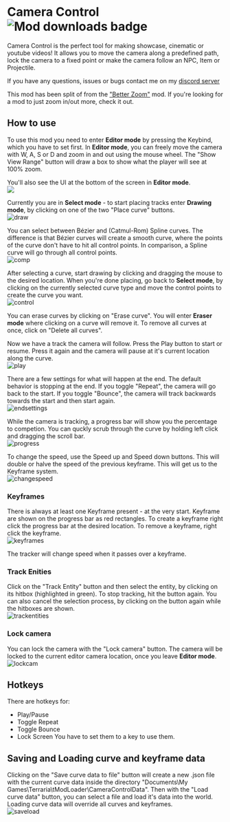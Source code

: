 # Camera Control ![Mod downloads badge](https://img.shields.io/endpoint?url=https%3A%2F%2Fmod-count-badge.notle0n75.workers.dev%2F%3Fmod%3DCameraControl)

Camera Control is the perfect tool for making showcase, cinematic or youtube videos!
It allows you to move the camera along a predefined path, lock the camera to a fixed point 
or make the camera follow an NPC, Item or Projectile.

If you have any questions, issues or bugs contact me on my [discord server](https://discord.gg/NX4DVzz2v6")

This mod has been split of from the ["Better Zoom"](https://steamcommunity.com/sharedfiles/filedetails/?id=2562953970) mod. If you're looking for a mod to just zoom in/out more, check it out.

## How to use
To use this mod you need to enter **Editor mode** by pressing the Keybind, which you have to set first.
In **Editor mode**, you can freely move the camera with W, A, S or D and zoom in and out using the mouse wheel.
The "Show View Range" button will draw a box to show what the player will see at 100% zoom.

You'll also see the UI at the bottom of the screen in **Editor mode**.<br>
![](https://i.imgur.com/Vv2IOWd.png)

Currently you are in **Select mode** - to start placing tracks enter **Drawing mode**, by clicking on one of the two "Place curve" buttons.<br>
![draw](https://i.imgur.com/J4JrVo9.png)

You can select between Bézier and (Catmul-Rom) Spline curves.
The difference is that Bézier curves will create a smooth curve, where the points of the curve don't have to hit all control points.
In comparison, a Spline curve will go through all control points.<br>
![comp](https://i.imgur.com/OH6pxNH.png)

After selecting a curve, start drawing by clicking and dragging the mouse to the desired location. 
When you're done placing, go back to **Select mode**, by clicking on the currently selected curve type
and move the control points to create the curve you want.<br>
![control](https://i.imgur.com/BTBQkeU.gif)

You can erase curves by clicking on "Erase curve". You will enter **Eraser mode** where clicking on a curve will remove it.
To remove all curves at once, click on "Delete all curves".

Now we have a track the camera will follow. Press the Play button to start or resume. 
Press it again and the camera will pause at it's current location along the curve.<br>
![play](https://i.imgur.com/LISgnhz.gif)

There are a few settings for what will happen at the end. The default behavior is stopping at the end. 
If you toggle "Repeat", the camera will go back to the start. 
If you toggle "Bounce", the camera will track backwards towards the start and then start again.<br>
![endsettings](https://i.imgur.com/yIjclws.gif)

While the camera is tracking, a progress bar will show you the percentage to competion. 
You can quckly scrub through the curve by holding left click and dragging the scroll bar.<br>
![progress](https://i.imgur.com/VNwCdeQ.gif)

To change the speed, use the Speed up and Speed down buttons. This will double or halve the speed of the previous keyframe. 
This will get us to the Keyframe system.<br>
![changespeed](https://i.imgur.com/BvP8SoJ.png)

### Keyframes
There is always at least one Keyframe present - at the very start. Keyframe are shown on the progress bar as red rectangles.
To create a keyframe right click the progress bar at the desired location. To remove a keyframe, right click the keyframe.<br>
![keyframes](https://i.imgur.com/WWdYLej.gif)

The tracker will change speed when it passes over a keyframe.

### Track Enities
Click on the "Track Entity" button and then select the entity, by clicking on its hitbox (highlighted in green). To stop tracking, hit the button again.
You can also cancel the selection process, by clicking on the button again while the hitboxes are shown.<br>
![trackentities](https://i.imgur.com/NpQpV9B.gif)

### Lock camera
You can lock the camera with the "Lock camera" button. The camera will be locked to the current editor camera location, once you leave **Editor mode**.<br>
![lockcam](https://i.imgur.com/cpV8UcF.gif)

## Hotkeys
There are hotkeys for:
* Play/Pause
* Toggle Repeat
* Toggle Bounce
* Lock Screen
You have to set them to a key to use them.

## Saving and Loading curve and keyframe data
Clicking on the "Save curve data to file" button will create a new .json file with the current curve data inside the directory "Documents\My Games\Terraria\tModLoader\CameraControlData".
Then with the "Load curve data" button, you can select a file and load it's data into the world. Loading curve data will override all curves and keyframes.<br>
![saveload](https://i.imgur.com/U9XStte.png)

